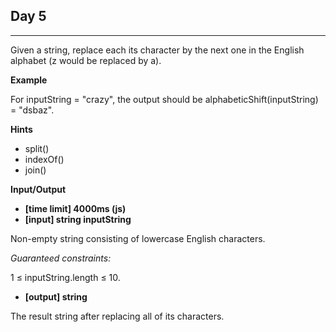 ## **Day 5**

---

Given a string, replace each its character by the next one in the English alphabet (z would be replaced by a).

**Example**

For inputString = "crazy", the output should be
alphabeticShift(inputString) = "dsbaz".

**Hints**

- split()
- indexOf()
- join()

**Input/Output**

- **[time limit] 4000ms (js)**
- **[input] string inputString**

Non-empty string consisting of lowercase English characters.

_Guaranteed constraints:_

1 ≤ inputString.length ≤ 10.

- **[output] string**

The result string after replacing all of its characters.
